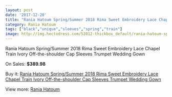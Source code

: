 ```yaml
---
layout: post
date: '2017-12-20'
title: "Rania Hatoum Spring/Summer 2018 Rima Sweet Embroidery Lace Chapel Train Ivory Off-the-shoulder Cap Sleeves Trumpet Wedding Gown"
category: Rania Hatoum
tags: ["black","unique","sleeves","spring","train"]
image: http://img.hectodress.com/52812-thickbox_default/rania-hatoum-spring-summer-2018-rima-sweet-embroidery-lace-chapel-train-ivory-off-the-shoulder-cap-sleeves-trumpet-wedding-gown.jpg
---
```

Rania Hatoum Spring/Summer 2018 Rima Sweet Embroidery Lace Chapel Train Ivory Off-the-shoulder Cap Sleeves Trumpet Wedding Gown

On Sales: **$389.98**
<a href="https://www.hectodress.com/rania-hatoum/16617-rania-hatoum-spring-summer-2018-rima-sweet-embroidery-lace-chapel-train-ivory-off-the-shoulder-cap-sleeves-trumpet-wedding-gown.html"><amp-img layout="responsive" width="600" height="600" src="//img.hectodress.com/52812-thickbox_default/rania-hatoum-spring-summer-2018-rima-sweet-embroidery-lace-chapel-train-ivory-off-the-shoulder-cap-sleeves-trumpet-wedding-gown.jpg" alt="Rania Hatoum Spring/Summer 2018 Rima Sweet Embroidery Lace Chapel Train Ivory Off-the-shoulder Cap Sleeves Trumpet Wedding Gown 0" /></a>
<a href="https://www.hectodress.com/rania-hatoum/16617-rania-hatoum-spring-summer-2018-rima-sweet-embroidery-lace-chapel-train-ivory-off-the-shoulder-cap-sleeves-trumpet-wedding-gown.html"><amp-img layout="responsive" width="600" height="600" src="//img.hectodress.com/52816-thickbox_default/rania-hatoum-spring-summer-2018-rima-sweet-embroidery-lace-chapel-train-ivory-off-the-shoulder-cap-sleeves-trumpet-wedding-gown.jpg" alt="Rania Hatoum Spring/Summer 2018 Rima Sweet Embroidery Lace Chapel Train Ivory Off-the-shoulder Cap Sleeves Trumpet Wedding Gown 1" /></a>
<a href="https://www.hectodress.com/rania-hatoum/16617-rania-hatoum-spring-summer-2018-rima-sweet-embroidery-lace-chapel-train-ivory-off-the-shoulder-cap-sleeves-trumpet-wedding-gown.html"><amp-img layout="responsive" width="600" height="600" src="//img.hectodress.com/52815-thickbox_default/rania-hatoum-spring-summer-2018-rima-sweet-embroidery-lace-chapel-train-ivory-off-the-shoulder-cap-sleeves-trumpet-wedding-gown.jpg" alt="Rania Hatoum Spring/Summer 2018 Rima Sweet Embroidery Lace Chapel Train Ivory Off-the-shoulder Cap Sleeves Trumpet Wedding Gown 2" /></a>
<a href="https://www.hectodress.com/rania-hatoum/16617-rania-hatoum-spring-summer-2018-rima-sweet-embroidery-lace-chapel-train-ivory-off-the-shoulder-cap-sleeves-trumpet-wedding-gown.html"><amp-img layout="responsive" width="600" height="600" src="//img.hectodress.com/52814-thickbox_default/rania-hatoum-spring-summer-2018-rima-sweet-embroidery-lace-chapel-train-ivory-off-the-shoulder-cap-sleeves-trumpet-wedding-gown.jpg" alt="Rania Hatoum Spring/Summer 2018 Rima Sweet Embroidery Lace Chapel Train Ivory Off-the-shoulder Cap Sleeves Trumpet Wedding Gown 3" /></a>
<a href="https://www.hectodress.com/rania-hatoum/16617-rania-hatoum-spring-summer-2018-rima-sweet-embroidery-lace-chapel-train-ivory-off-the-shoulder-cap-sleeves-trumpet-wedding-gown.html"><amp-img layout="responsive" width="600" height="600" src="//img.hectodress.com/52813-thickbox_default/rania-hatoum-spring-summer-2018-rima-sweet-embroidery-lace-chapel-train-ivory-off-the-shoulder-cap-sleeves-trumpet-wedding-gown.jpg" alt="Rania Hatoum Spring/Summer 2018 Rima Sweet Embroidery Lace Chapel Train Ivory Off-the-shoulder Cap Sleeves Trumpet Wedding Gown 4" /></a>

Buy it: [Rania Hatoum Spring/Summer 2018 Rima Sweet Embroidery Lace Chapel Train Ivory Off-the-shoulder Cap Sleeves Trumpet Wedding Gown](https://www.hectodress.com/rania-hatoum/16617-rania-hatoum-spring-summer-2018-rima-sweet-embroidery-lace-chapel-train-ivory-off-the-shoulder-cap-sleeves-trumpet-wedding-gown.html "Rania Hatoum Spring/Summer 2018 Rima Sweet Embroidery Lace Chapel Train Ivory Off-the-shoulder Cap Sleeves Trumpet Wedding Gown")

View more: [Rania Hatoum](https://www.hectodress.com/332-rania-hatoum "Rania Hatoum")